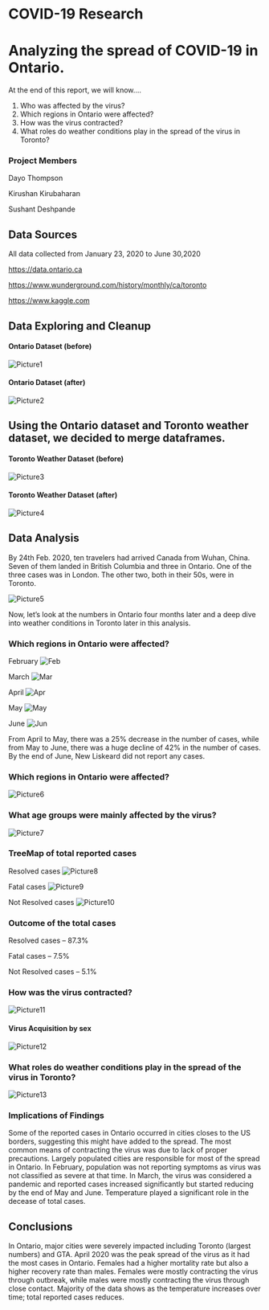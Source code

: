 # COVID-19 Research



# Analyzing the spread of COVID-19 in Ontario.


At the end of this report, we will know….
1. Who was affected by the virus?
2. Which regions in Ontario were affected?
3. How was the virus contracted?
4. What roles do weather conditions play in the spread of the virus in
Toronto?

### Project Members
Dayo Thompson

Kirushan Kirubaharan

Sushant Deshpande




## Data Sources
All data collected from January 23, 2020 to June 30,2020

https://data.ontario.ca

https://www.wunderground.com/history/monthly/ca/toronto

https://www.kaggle.com





## Data Exploring and Cleanup


#### Ontario Dataset (before)
![Picture1](pdf%20images/Picture1.png)

#### Ontario Dataset (after)
![Picture2](pdf%20images/Picture2.png)






## Using the Ontario dataset and Toronto weather dataset, we decided to merge dataframes.

#### Toronto Weather Dataset (before)
![Picture3](pdf%20images/Picture3.png)

#### Toronto Weather Dataset (after)
![Picture4](pdf%20images/Picture4.png)



## Data Analysis
By 24th Feb. 2020, ten travelers had arrived Canada from Wuhan, China. Seven of them
landed in British Columbia and three in Ontario. One of the three cases was in London.
The other two, both in their 50s, were in Toronto.

![Picture5](pdf%20images/Picture5.png)

Now, let’s look at the numbers in Ontario four months later and a deep dive into weather conditions in
Toronto later in this analysis.


### Which regions in Ontario were affected?
February 
![Feb](pdf%20images/Feb.png)

March 
![Mar](pdf%20images/Mar.png)

April 
![Apr](pdf%20images/Apr.png)

May 
![May](pdf%20images/May.png)

June 
![Jun](pdf%20images/Jun.png)


From April to May, there was a 25% decrease in the number of cases, while from May to June, there was a huge decline of 42% in the number of cases. By the end of June, New Liskeard did not report any cases.


### Which regions in Ontario were affected?
![Picture6](pdf%20images/Picture6.png)


### What age groups were mainly affected by the virus?
![Picture7](pdf%20images/Picture7.png)

### TreeMap of total reported cases

Resolved cases 
![Picture8](pdf%20images/Picture8.png)


Fatal cases 
![Picture9](pdf%20images/Picture9.png)


Not Resolved cases 
![Picture10](pdf%20images/Picture10.png)


### Outcome of the total cases
Resolved cases – 87.3%

Fatal cases – 7.5%

Not Resolved cases – 5.1% 



### How was the virus contracted?
![Picture11](pdf%20images/Picture11.png)

#### Virus Acquisition by sex
![Picture12](pdf%20images/Picture12.png)


### What roles do weather conditions play in the spread of the virus in Toronto?
![Picture13](pdf%20images/Picture13.png)


### Implications of Findings
Some of the reported cases in Ontario occurred in cities closes to the US borders, suggesting this might have added to the spread.
The most common means of contracting the virus was due to lack of proper precautions.
Largely populated cities are responsible for most of the spread in Ontario.
In February, population was not reporting symptoms as virus was not classified as severe at that time. In March, the virus was considered a pandemic and reported cases increased significantly but started reducing by the end of May and June.
Temperature played a significant role in the decease of total cases.


## Conclusions
In Ontario, major cities were severely impacted including Toronto (largest numbers) and GTA.
April 2020 was the peak spread of the virus as it had the most cases in Ontario.
Females had a higher mortality rate but also a higher recovery rate than males.
Females were mostly contracting the virus through outbreak, while males were mostly contracting the virus through close contact.
Majority of the data shows as the temperature increases over time; total  reported cases reduces. 










